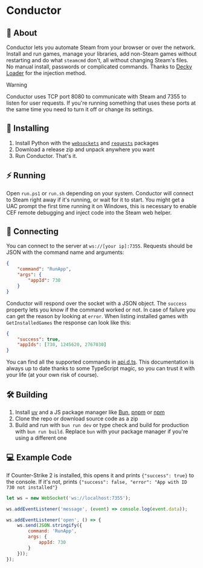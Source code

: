 # Conductor

## 📘 About

Conductor lets you automate Steam from your browser or over the network. Install and run games, manage your libraries, add non-Steam games without restarting and do what `steamcmd` don't, all without changing Steam's files. No manual install, passwords or complicated commands. Thanks to [Decky Loader](https://github.com/SteamDeckHomebrew/decky-loader) for the injection method.

> [!WARNING]
> Conductor uses TCP port 8080 to communicate with Steam and 7355 to listen for user requests. If you're running something that uses these ports at the same time you need to turn it off or change its settings.

## 💽 Installing

1. Install Python with the [`websockets`](https://pypi.org/project/websockets/) and [`requests`](https://pypi.org/project/requests/) packages
2. Download a release zip and unpack anywhere you want
3. Run Conductor. That's it.

## ⚡ Running

Open `run.ps1` or `run.sh` depending on your system. Conductor will connect to Steam right away if it's running, or wait for it to start. You might get a UAC prompt the first time running it on Windows, this is necessary to enable CEF remote debugging and inject code into the Steam web helper.

## 🔗 Connecting

You can connect to the server at `ws://[your ip]:7355`. Requests should be JSON with the command name and arguments:

```json
{
    "command": "RunApp",
    "args": {
        "appId": 730
    }
}
```

Conductor will respond over the socket with a JSON object. The `success` property lets you know if the command worked or not. In case of failure you can get the reason by looking at `error`. When listing installed games with `GetInstalledGames` the response can look like this:

```json
{
    "success": true,
    "appIds": [730, 1245620, 2767030]
}
```

You can find all the supported commands in [api.d.ts](./api.d.ts). This documentation is always up to date thanks to some TypeScript magic, so you can trust it with your life (at your own risk of course).

## 🛠️ Building

1. Install [uv](https://astral.sh/uv) and a JS package manager like [Bun](https://bun.sh), [pnpm](https://pnpm.io) or [npm](https://nodejs.org)
2. Clone the repo or download source code as a zip
3. Build and run with `bun run dev` or type check and build for production with `bun run build`. Replace `bun` with your package manager if you're using a different one

## 💻 Example Code

If Counter-Strike 2 is installed, this opens it and prints `{"success": true}` to the console. If it's not, prints `{"success": false, "error": "App with ID 730 not installed"}`

```javascript
let ws = new WebSocket('ws://localhost:7355');

ws.addEventListener('message', (event) => console.log(event.data));

ws.addEventListener('open', () => {
    ws.send(JSON.stringify({
        command: 'RunApp',
        args: {
            appId: 730
        }
    }));
});
```
